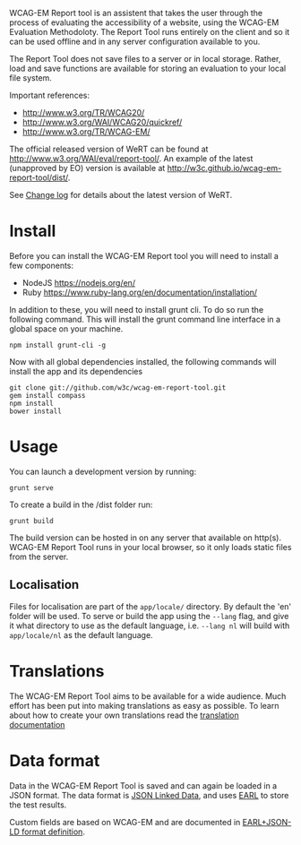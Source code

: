 WCAG-EM Report tool is an assistent that takes the user
through the process of evaluating the accessibility of a
website, using the WCAG-EM Evaluation Methodoloty. The Report
Tool runs entirely on the client and so it can be used offline
and in any server configuration available to you. 

The Report Tool does not save files to a server or in local 
storage. Rather, load and save functions are available for
storing an evaluation to your local file system.

Important references:

- <http://www.w3.org/TR/WCAG20/>
- <http://www.w3.org/WAI/WCAG20/quickref/>
- <http://www.w3.org/TR/WCAG-EM/>

The official released version of WeRT can be found at <http://www.w3.org/WAI/eval/report-tool/>. An example of the latest (unapproved by EO) version is available at <http://w3c.github.io/wcag-em-report-tool/dist/>.

See [Change log](changelog.md) for details about the latest version of WeRT.

# Install

Before you can install the WCAG-EM Report tool you will need
to install a few components:
- NodeJS https://nodejs.org/en/
- Ruby   https://www.ruby-lang.org/en/documentation/installation/

In addition to these, you will need to install grunt cli. To do
so run the following command. This will install the grunt
command line interface in a global space on your machine.
    
    npm install grunt-cli -g

Now with all global dependencies installed, the following 
commands will install the app and its dependencies

    git clone git://github.com/w3c/wcag-em-report-tool.git
    gem install compass
    npm install
    bower install

# Usage
You can launch a development version by running:

    grunt serve

To create a build in the /dist folder run:

    grunt build

The build version can be hosted in on any server that available
on http(s). WCAG-EM Report Tool runs in your local browser, so
it only loads static files from the server.

## Localisation
Files for localisation are part of the `app/locale/` directory. 
By default the 'en' folder will be used. To serve or build the app
using the `--lang` flag, and give it what directory to use as the
default language, i.e. `--lang nl` will build with `app/locale/nl`
as the default language.

# Translations

The WCAG-EM Report Tool aims to be available for a wide audience.
 Much effort has been put into making translations as easy as 
 possible. To learn about how to create your own translations 
 read the [translation documentation](docs/translation.md)

# Data format
Data in the WCAG-EM Report Tool is saved and can again be loaded
in a JSON format. The data format is 
[JSON Linked Data](http://json-ld.org/), and uses 
[EARL](http://www.w3.org/TR/EARL10-Schema/) to store the test 
results.

Custom fields are based on WCAG-EM and are documented in 
[EARL+JSON-LD format definition](docs/EARL+JSON-LD.md).
